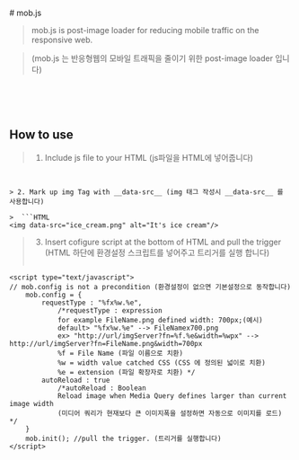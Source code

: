 <br/>
# mob.js

> mob.js is post-image loader for reducing mobile traffic on the responsive web.

> (mob.js 는 반응형웹의 모바일 트래픽을 줄이기 위한 post-image loader 입니다)


<br/>
<br/>
<br/>


## How to use

> 1. Include js file to your HTML (js파일을 HTML에 넣어줍니다)

>  ```HTML 
<script type="text/javascript" src="https:/"></script> 
```

> 2. Mark up img Tag with __data-src__ (img 태그 작성시 __data-src__ 를 사용합니다)

>  ```HTML 
<img data-src="ice_cream.png" alt="It's ice cream"/> 
```

> 3. Insert cofigure script at the bottom of HTML and pull the trigger
> (HTML 하단에 환경설정 스크립트를 넣어주고 트리거를 실행 합니다) 
> ```HTML
    <script type="text/javascript">
    // mob.config is not a precondition (환경설정이 없으면 기본설정으로 동작합니다)
		mob.config = {
			requestType : "%fx%w.%e",
				/*requestType : expression
				for example FileName.png defined width: 700px;(예시)
				default> "%fx%w.%e" --> FileNamex700.png
				ex> "http://url/imgServer?fn=%f.%e&width=%wpx" --> http://url/imgServer?fn=FileName.png&width=700px
				%f = File Name (파일 이름으로 치환)
				%w = width value catched CSS (CSS 에 정의된 넓이로 치환)
				%e = extension (파일 확장자로 치환) */
			autoReload : true
				/*autoReload : Boolean
				Reload image when Media Query defines larger than current image width 
				(미디어 쿼리가 현재보다 큰 이미지폭을 설정하면 자동으로 이미지를 로드) */
		}  
		mob.init(); //pull the trigger. (트리거를 실행합니다)
	</script> 
  ```
          
